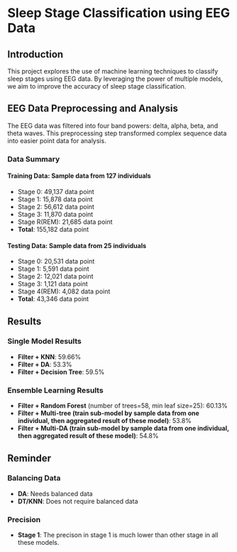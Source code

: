 # Sleep Stage Classification using EEG Data

## Introduction
This project explores the use of machine learning techniques to classify sleep stages using EEG data. By leveraging the power of multiple models, we aim to improve the accuracy of sleep stage classification.

## EEG Data Preprocessing and Analysis
The EEG data was filtered into four band powers: delta, alpha, beta, and theta waves. This preprocessing step transformed complex sequence data into easier point data for analysis. 

### Data Summary
#### Training Data: Sample data from 127 individuals
- Stage 0: 49,137 data point
- Stage 1: 15,878 data point
- Stage 2: 56,612 data point
- Stage 3: 11,870 data point
- Stage R(REM): 21,685 data point
- **Total**: 155,182 data point
  
#### Testing Data: Sample data from 25 individuals
- Stage 0: 20,531 data point
- Stage 1: 5,591 data point
- Stage 2: 12,021 data point
- Stage 3: 1,121 data point
- Stage 4(REM): 4,082 data point
- **Total**: 43,346 data point

## Results

### Single Model Results
- **Filter + KNN**: 59.66%
- **Filter + DA**: 53.3%
- **Filter + Decision Tree**: 59.5%

### Ensemble Learning Results
- **Filter + Random Forest** (number of trees=58, min leaf size=25): 60.13%
- **Filter + Multi-tree (train sub-model by sample data from one individual, then aggregated result of these model)**: 53.8%
- **Filter + Multi-DA (train sub-model by sample data from one individual, then aggregated result of these model)**: 54.8%

## Reminder

### Balancing Data
- **DA**: Needs balanced data
- **DT/KNN**: Does not require balanced data

### Precision
- **Stage 1**: The precison in stage 1 is much lower than other stage in all these models.




